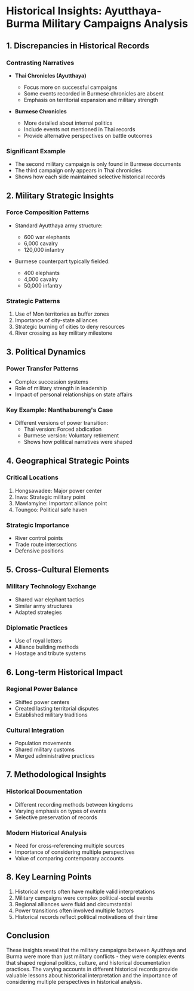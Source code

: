 # Historical Insights: Ayutthaya-Burma Military Campaigns Analysis

## 1. Discrepancies in Historical Records

### Contrasting Narratives
- **Thai Chronicles (Ayutthaya)**
  - Focus more on successful campaigns
  - Some events recorded in Burmese chronicles are absent
  - Emphasis on territorial expansion and military strength

- **Burmese Chronicles**
  - More detailed about internal politics
  - Include events not mentioned in Thai records
  - Provide alternative perspectives on battle outcomes

### Significant Example
- The second military campaign is only found in Burmese documents
- The third campaign only appears in Thai chronicles
- Shows how each side maintained selective historical records

## 2. Military Strategic Insights

### Force Composition Patterns
- Standard Ayutthaya army structure:
  - 600 war elephants
  - 6,000 cavalry
  - 120,000 infantry
  
- Burmese counterpart typically fielded:
  - 400 elephants
  - 4,000 cavalry
  - 50,000 infantry

### Strategic Patterns
1. Use of Mon territories as buffer zones
2. Importance of city-state alliances
3. Strategic burning of cities to deny resources
4. River crossing as key military milestone

## 3. Political Dynamics

### Power Transfer Patterns
- Complex succession systems
- Role of military strength in leadership
- Impact of personal relationships on state affairs

### Key Example: Nanthabureng's Case
- Different versions of power transition:
  - Thai version: Forced abdication
  - Burmese version: Voluntary retirement
  - Shows how political narratives were shaped

## 4. Geographical Strategic Points

### Critical Locations
1. Hongsawadee: Major power center
2. Inwa: Strategic military point
3. Mawlamyine: Important alliance point
4. Toungoo: Political safe haven

### Strategic Importance
- River control points
- Trade route intersections
- Defensive positions

## 5. Cross-Cultural Elements

### Military Technology Exchange
- Shared war elephant tactics
- Similar army structures
- Adapted strategies

### Diplomatic Practices
- Use of royal letters
- Alliance building methods
- Hostage and tribute systems

## 6. Long-term Historical Impact

### Regional Power Balance
- Shifted power centers
- Created lasting territorial disputes
- Established military traditions

### Cultural Integration
- Population movements
- Shared military customs
- Merged administrative practices

## 7. Methodological Insights

### Historical Documentation
- Different recording methods between kingdoms
- Varying emphasis on types of events
- Selective preservation of records

### Modern Historical Analysis
- Need for cross-referencing multiple sources
- Importance of considering multiple perspectives
- Value of comparing contemporary accounts

## 8. Key Learning Points

1. Historical events often have multiple valid interpretations
2. Military campaigns were complex political-social events
3. Regional alliances were fluid and circumstantial
4. Power transitions often involved multiple factors
5. Historical records reflect political motivations of their time

## Conclusion

These insights reveal that the military campaigns between Ayutthaya and Burma were more than just military conflicts - they were complex events that shaped regional politics, culture, and historical documentation practices. The varying accounts in different historical records provide valuable lessons about historical interpretation and the importance of considering multiple perspectives in historical analysis.
